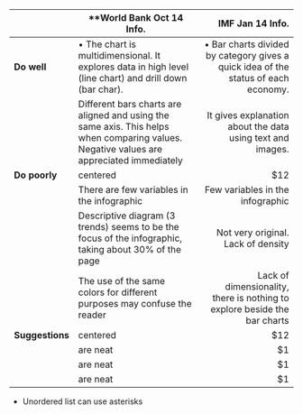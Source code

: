 
|                             | **World Bank Oct 14 Info.                   | IMF Jan 14 Info.  |
| -------------               |-------------                            |      -----:|
| **Do well**                     |•	The chart is multidimensional. It explores data in high level (line chart) and drill down (bar char).   | •	Bar charts divided by category gives a quick idea of the status of each economy. |
|                             | Different bars charts are aligned and using the same axis. This helps when comparing values. Negative values are appreciated immediately                                  |   It gives explanation about the data using text and images. |
| **Do poorly**                   | centered                                  |   $12 |
|                  | There are few variables in the infographic                                  |    Few variables in the infographic |
|                    | Descriptive diagram (3 trends) seems to be the focus of the infographic, taking about 30% of the page                                  |   Not very original. Lack of density |
|                  | The use of the same colors for different purposes may confuse the reader                                  |    Lack of dimensionality, there is nothing to explore beside the bar charts |
| **Suggestions**                   | centered                                  |   $12 |
|                  | are neat                                  |    $1 |
|                  | are neat                                  |    $1 |
|                  | are neat                                  |    $1 |

* Unordered list can use asterisks



